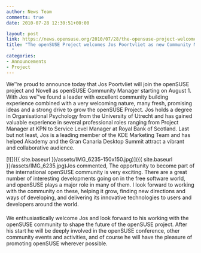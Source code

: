 ```yaml
---
author: News Team
comments: true
date: 2010-07-28 12:30:51+00:00

layout: post
link: https://news.opensuse.org/2010/07/28/the-opensuse-project-welcomes-jos-poortvliet-as-new-community-manager/
title: "The openSUSE Project welcomes Jos Poortvliet as new Community Manager\
  "
categories:
- Announcements
- Project
---
```

We™re proud to announce today that Jos Poortvliet will join the  openSUSE project and Novell as openSUSE Community Manager starting on  August 1. With Jos we™ve found a leader with excellent community  building experience combined with a very welcoming nature, many fresh,  promising ideas and a strong drive to grow the openSUSE Project. Jos  holds a degree in Organisational Psychology from the University of  Utrecht and has gained valuable experience in several professional roles  ranging from Project Manager at KPN to Service Level Manager at Royal  Bank of Scotland. Last but not least, Jos is a leading member of the KDE  Marketing Team and has helped Akademy and the Gran Canaria Desktop  Summit attract a vibrant and collaborative audience.

[![]({{ site.baseurl }}/assets/IMG_6235-150x150.jpg)]({{ site.baseurl }}/assets/IMG_6235.jpg)Jos commented, The opportunity to become part of the international  openSUSE community is very exciting. There are a great number of  interesting developments going on in the free software world, and  openSUSE plays a major role in many of them. I look forward to working  with the community on these, helping it grow, finding new directions and  ways of developing, and delivering its innovative technologies to users  and developers around the world.

We enthusiastically welcome Jos and look forward to his working with  the openSUSE community to shape the future of the openSUSE project.  After his start he will be deeply involved in the openSUSE conference,  other community events and activities, and of course he will have the  pleasure of promoting openSUSE wherever possible.		
